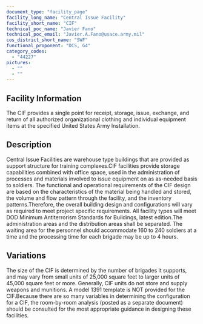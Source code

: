 ```yaml
---
document_type: "facility_page"
facility_long_name: "Central Issue Facility"
facility_short_name: "CIF"
technical_poc_name: "Javier Fano"
technical_poc_email: "Javier.A.Fano@usace.army.mil"
cos_district_short_name: "SWF"
functional_proponent: "DCS, G4"
category_codes:
  - "44227"
pictures:
  - ""
  - ""
---
```


## Facility Information

The CIF provides a single point for receipt, storage, issue, exchange, and return of all authorized organizational clothing and individual equipment items at the specified United States Army Installation.

## Description

Central Issue Facilities are warehouse type buildings that are provided as support structure for training complexes.CIF facilities provide storage capabilities combined with office space, used in the administration of processes and materials involved to issue equipment on as as-needed basis to soldiers.
The functional and operational requirements of the CIF design are based on the characteristics of the material being handled and stored, the volume and flow pattern through the facility, and the inventory patterns.Therefore, the overall building design and configurations will vary as required to meet project specific requirements. All facility types will meet DOD Minimum Antiterrorism Standards for Buildings, latest edition.The administration areas and the distribution areas shall be separated. The waiting area for the personnel should accommodate 160 to 240 soldiers at a time and the processing time for each brigade may be up to 4 hours.

## Variations

The size of the CIF is determined by the number of brigades it supports, and may vary from small units of 25,000 square feet to larger units of 45,000 square feet or more. Generally, CIF units do not store and supply weapons and munitions.
A model 1391 template is NOT provided for the CIF.Because there are so many variables in determining the configuration for a CIF, the room-by-room analysis (posted as a separate document) should be consulted for the most appropriate guidance in designing these facilities.
